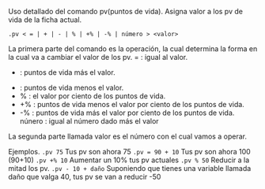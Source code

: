 Uso detallado del comando pv(puntos de vida).
Asigna valor a los pv de vida de la ficha actual.
```
.pv < = | + | - | % | +% | -% | número > <valor>
```
La primera parte del comando es la operación, la cual determina la forma en la cual va a cambiar el valor de los pv.
= : igual al valor.
+ : puntos de vida más el valor.
- : puntos de vida menos el valor.
- % : el valor por ciento de los puntos de vida.
- +% : puntos de vida menos el valor por
  ciento de los puntos de vida.
- -% : puntos de vida más el valor por ciento de los puntos de vida. núnero : igual al
  número dado más el valor

La segunda parte llamada valor es el número con el cual vamos a operar.

Ejemplos.
`.pv 75` Tus pv son ahora 75
`.pv = 90 + 10` Tus pv son ahora 100 (90+10)
`.pv +% 10` Aumentar un 10% tus pv actuales
`.pv % 50` Reducir a la mitad los pv.
`.pv - 10 + daño` Suponiendo que tienes una variable llamada daño que valga 40, tus pv se van a reducir -50

